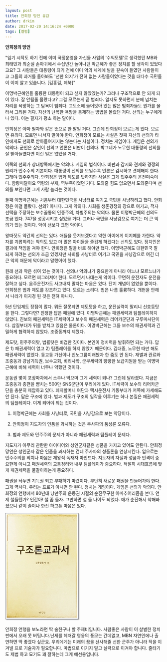 ```yaml
---
layout: post
title: 안희정 망언 유감
author: drkim
date: 2017-02-20 14:16:24 +0900
tags: [컬럼]
---
```

**안희정의 망언**

  


"임기 시작도 하기 전에 이미 국정운영을 자신들 사업의 '수익모델'로 생각했던 MB와 최태민과 최순실 손아귀에서 수십년간 놀아나던 박근혜가 좋은 정치를 할 생각이 있었다고요? 그 사람들은 대통령이 되기 전에 이미 악의 세계에 발을 깊숙이 들였던 사람들이고 그들의 과거를 돌아봐도 '선한 의지'가 전혀 없는 사람들이었다는 것을 대다수 국민들이 이미 알고 있습니다. [김홍걸, 페북]"

  


이명박근혜인들 훌륭한 대통령이 되고 싶지 않았겠는가? 그러나 구조적으로 안 되게 되어 있다. 잘 안될줄 몰랐다고? 그걸 모르는게 곧 범죄다. 알지도 못하면서 분에 넘치는 자리를 욕망하는 그 탐욕이 범죄다. 교도소에 들어앉아 있는 많은 범죄자들도 뭔가를 몰라서 그리된 거다. 자신의 난폭한 욕망을 통제하는 방법을 몰랐던 거다. 선의는 누구에게나 있다. 이는 필자가 평소 하는 말이다. 

  


안희정은 아마 필자와 같은 뜻으로 한 말일 거다. 그런데 안희정이 모르는게 있다. 모르면 유죄다. 모르면 나서지 말아야 한다. 안희정이 모르는 사실은 첫째 자신의 선의가 타인에게도 선의로 받아들여지지는 않는다는 사실이다. 정치는 게임이다. 게임은 선의가 악의다. 군인은 살인이 선의고 언론은 비판이 선의다. 박그네가 노무현 대통령의 선의를 잘 받아들였다면 이런 일은 없었을 거다. 

  


이쪽의 선의가 상대방쪽에서는 악의다. 게임의 법칙이다. 비판과 감시와 견제와 경쟁의 원리가 민주주의 기본이다. 대통령이 선의를 보일수록 언론은 감시하고 견제해야 한다. 그래야 민주주의다. 안희정은 법과 제도를 탓하지만 사실은 그게 민주주의 운전미숙이다. 함량미달이요 역량의 부재, 역부족이었던 거다. 도와줄 힘도 없으면서 도와준다며 선의를 보인다면 그게 사람 놀리는 것이다.

  


둘째 이명박근혜는 처음부터 대한민국을 사냥터로 여기고 국민을 사냥하려고 했다. 안희정은 이걸 몰랐다. 선의? 아니다. 그게 악의다. 사회를 생존경쟁의 장으로 여기고, 적자선택을 주장하는 보수꼴통의 인종주의, 차별주의는 악의다. 물론 이명박근혜의 선의도 조금 있다. 747을 성공시키고 싶었을 거다. 그러나 국민을 사냥감으로 여기는 더 큰 악의가 있는 것이다. 악이 선보다 크면 악이다.

  


왕따짓도 약간의 선의는 있다. 애들을 웃겨보겠다고 약한 아이에게 이지메를 가한다. 약자를 괴롭히려는 악의도 있고 더 많은 아이들을 즐겁게 하겠다는 선의도 있다. 정치인은 결과에 책임을 져야 한다. 안희정은 말을 바로 해야만 했다. 이명박근혜도 대한민국 잘 되게 하려는 선의가 조금 있겠지만 사회를 사냥터로 여기고 국민을 사냥감으로 여긴 더 큰 악의 때문에 악이라고 말했어야 했다.

  


원래 선과 악은 섞여 있는 것이다. 선의냐 악의냐가 중요한게 아니라 아느냐 모르느냐가 중요하다. 모르면 찌그러져야 한다. 모르면서 나대는게 악이다. 무면허 운전자도 운전을 잘하고 싶다. 음주운전자도 사고내지 말자는 마음은 있다. 단지 개념이 없었을 뿐이다. 안희정은 법과 제도를 강조하고 있다. 모르는 소리다. 법은 나름 훌륭하다. 개헌을 안해서 나라가 이지경 된 것은 전혀 아니다. 

  


5년 단임제도 장점이 많다. 뭐든 잘못되면 제도탓을 하고, 운전실력이 딸리니 신호등탓을 한다. 그렇다면? 진정한 답은 패권에 있다. 이명박근혜는 패권세력과 팀플레이하지 않았다. 진보의 패권세력은 IT세력이고 보수의 패권세력은 리어카군단과 구루마사단이다. 삽질부대가 뒤를 받치고 있음은 물론이다. 이명박근혜는 그들 보수의 패권세력과 긴밀하게 협력하지 않았다. 조중동까지 제꼈다.

  


제도탓, 민주주의탓, 법률탓은 비겁한 짓이다. 본인이 정치력을 발휘하면 되는 거다. 답은 1) 패권세력이 없고 2) 팀플레이를 하지 않았기 때문이다. 김대중, 노무현 때만 해도 패권세력이 없었다. 동교동 가신이나 친노그룹이래봤자 한 줌도 안 된다. 재벌과 관료와 조중동과 강남기득권, 보수교회, 비리사학, 군부세력의 빵빵한 보급지원을 받는 이명박근혜에 비해 세력이 너무나 약했던 것이다. 

  


운동권 몇이 포장마차에서 소주나 먹으며 그게 세력이 되나? 그런데 달라졌다. 지금은 조중동과 종편을 뺨치는 500만 SNS군단이 우리에게 있다. IT세력이 보수의 리어카군단을 충분히 제압하고 있다. 폐지할머니 여단과 택시운전사 기동부대가 저쪽에 가세해도 안 된다. 답은 구조에 있다. 법과 제도가 구조의 일각을 이루기는 하나 본질은 패권세력의 팀플레이다. 이게 되어야 되는 것이다. 

  


1) 이명박근혜는 사회를 사냥터로, 국민을 사냥감으로 보는 악당이다.

2) 안희정이 지도자의 인품을 과시하는 것은 주사파의 품성론 오류다.

3) 법과 제도와 민주주의 문제가 아니라 패권세력과 팀플레이 문제다.

  


지도자가 아무리 찬란한 아이디어와 성인군자같은 성품을 가지고 있어도 안된다. 안희정 망언은 성인군자 같은 인품을 과시하는 건데 주사파의 성품론을 연상시킨다. 입으로는 민주주의를 외치나 마음은 제왕적 독재자 마인드다. 지도자의 자질과 성품과 인격이 중요한게 아니고 패권세력의 교통정리와 내부 팀플레이가 중요하다. 적절히 시대흐름에 맞게 패권세력을 물갈이하는게 중요하다. 

  


패권을 놔두면 기득권 되고 부패하기 마련이다. 부단히 새로운 패권을 만들어가야 한다. 그게 역사다. 우리는 프로가 아니면 안 된다. 정치는 게임이다. 게임은 선의가 악의다. 안희정의 언행에서 80년대 낭만주의 운동권 시절의 순진무구한 아마추어리즘을 본다. 언제 철들텐가? 인간아! 철 좀 들자. 그만하면 철 들 나이도 되었다. 애가 순진해서 착해빠졌으니 같이 술이나 한잔 하고픈 마음은 있다.

  



![](/files/attach/images/199/317/811/20170108_234810.jpg)   


  


안희정 언행을 보노라면 딱 술친구나 할 주제비입니다. 사람좋은 사람이 이 살벌한 정치판에서 오래 못 버팁니다.난세를 헤쳐갈 영웅의 풍모는 간데없고, MBN 자연인에나 출연하면 딱 좋겠다 싶군요. 우리에게는 미래의 꿈을 선사해줄 선한 군주가 아니라 적을 이겨낼 프로 기술자가 필요합니다. 마법으로 이기지 말고 실력으로 이겨야 합니다. 줄타기도 제법 하고 묘기도 꽤 잘하는데 그게 예선용입니다.